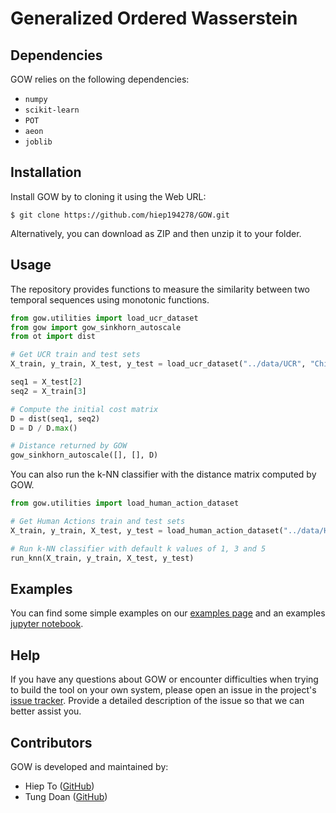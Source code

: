 # Generalized Ordered Wasserstein

## Dependencies

GOW relies on the following dependencies:

- `numpy`
- `scikit-learn`
- `POT`
- `aeon`
- `joblib`

## Installation

Install GOW by to cloning it using the Web URL:

```
$ git clone https://github.com/hiep194278/GOW.git
```

Alternatively, you can download as ZIP and then unzip it to your folder.

## Usage

The repository provides functions to measure the similarity between two temporal sequences using monotonic functions.

```python
from gow.utilities import load_ucr_dataset
from gow import gow_sinkhorn_autoscale
from ot import dist

# Get UCR train and test sets
X_train, y_train, X_test, y_test = load_ucr_dataset("../data/UCR", "Chinatown")

seq1 = X_test[2]
seq2 = X_train[3]

# Compute the initial cost matrix
D = dist(seq1, seq2)
D = D / D.max()

# Distance returned by GOW
gow_sinkhorn_autoscale([], [], D)
```

You can also run the k-NN classifier with the distance matrix computed by GOW.

```python
from gow.utilities import load_human_action_dataset

# Get Human Actions train and test sets
X_train, y_train, X_test, y_test = load_human_action_dataset("../data/Human_Actions", "Weizmann")

# Run k-NN classifier with default k values of 1, 3 and 5
run_knn(X_train, y_train, X_test, y_test)
```

## Examples

You can find some simple examples on our [examples
page](https://github.com/hiep194278/GOW/tree/main/examples) and an
examples [jupyter
notebook](https://github.com/hiep194278/GOW/blob/main/examples/example.ipynb).

## Help

If you have any questions about GOW or encounter difficulties when trying
to build the tool on your own system, please open an issue in the project's
[issue tracker](https://github.com/hiep194278/GOW/issues). Provide a detailed
description of the issue so that we can better assist you.

## Contributors

GOW is developed and maintained by:

- Hiep To ([GitHub](https://github.com/hiep194278))
- Tung Doan ([GitHub](https://github.com/TungDP))

<!-- ## Citation
```
``` -->
